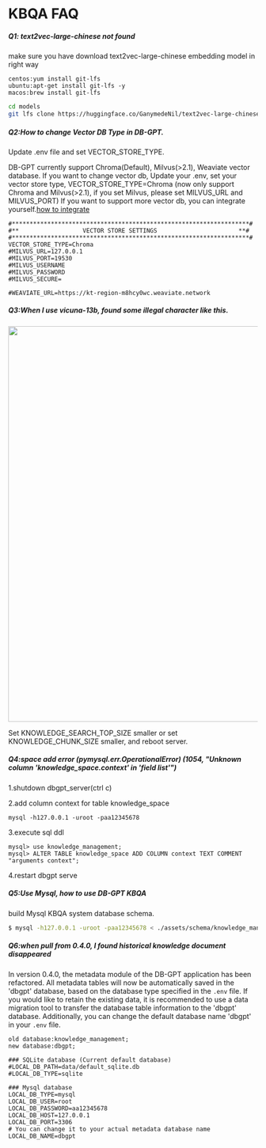 KBQA FAQ
==================================

##### Q1: text2vec-large-chinese not found

make sure you have download text2vec-large-chinese embedding model in right way

```tip
centos:yum install git-lfs
ubuntu:apt-get install git-lfs -y
macos:brew install git-lfs
```
```bash
cd models
git lfs clone https://huggingface.co/GanymedeNil/text2vec-large-chinese
```

##### Q2:How to change Vector DB Type in DB-GPT.

Update .env file and set VECTOR_STORE_TYPE.

DB-GPT currently support Chroma(Default), Milvus(>2.1), Weaviate vector database.
If you want to change vector db, Update your .env, set your vector store type, VECTOR_STORE_TYPE=Chroma (now only support Chroma and Milvus(>2.1), if you set Milvus, please set MILVUS_URL and MILVUS_PORT)
If you want to support more vector db, you can integrate yourself.[how to integrate](https://db-gpt.readthedocs.io/en/latest/modules/vector.html)
```commandline
#*******************************************************************#
#**                  VECTOR STORE SETTINGS                       **#
#*******************************************************************#
VECTOR_STORE_TYPE=Chroma
#MILVUS_URL=127.0.0.1
#MILVUS_PORT=19530
#MILVUS_USERNAME
#MILVUS_PASSWORD
#MILVUS_SECURE=

#WEAVIATE_URL=https://kt-region-m8hcy0wc.weaviate.network
```
##### Q3:When I use vicuna-13b, found some illegal character like this.
<p align="left">
  <img src="https://github.com/eosphoros-ai/DB-GPT/assets/13723926/088d1967-88e3-4f72-9ad7-6c4307baa2f8" width="800px" />
</p>

Set KNOWLEDGE_SEARCH_TOP_SIZE smaller or set KNOWLEDGE_CHUNK_SIZE smaller, and reboot server.

##### Q4:space add error (pymysql.err.OperationalError) (1054, "Unknown column 'knowledge_space.context' in 'field list'")

1.shutdown dbgpt_server(ctrl c)

2.add column context for table knowledge_space

```commandline
mysql -h127.0.0.1 -uroot -paa12345678
```

3.execute sql ddl

```commandline
mysql> use knowledge_management;
mysql> ALTER TABLE knowledge_space ADD COLUMN context TEXT COMMENT "arguments context";
```

4.restart dbgpt serve

##### Q5:Use Mysql, how to use DB-GPT KBQA

build Mysql KBQA system database schema.

```bash
$ mysql -h127.0.0.1 -uroot -paa12345678 < ./assets/schema/knowledge_management.sql
```


##### Q6:when pull from 0.4.0, I found historical knowledge document disappeared

In version 0.4.0, the metadata module of the DB-GPT application has been refactored. All metadata tables will now be automatically saved in the 'dbgpt' database, based on the database type specified in the `.env` file. If you would like to retain the existing data, it is recommended to use a data migration tool to transfer the database table information to the 'dbgpt' database. Additionally, you can change the default database name 'dbgpt' in your `.env` file.

```{tip}
old database:knowledge_management;
new database:dbgpt;
```
```commandline
### SQLite database (Current default database)
#LOCAL_DB_PATH=data/default_sqlite.db
#LOCAL_DB_TYPE=sqlite

### Mysql database
LOCAL_DB_TYPE=mysql
LOCAL_DB_USER=root
LOCAL_DB_PASSWORD=aa12345678
LOCAL_DB_HOST=127.0.0.1
LOCAL_DB_PORT=3306
# You can change it to your actual metadata database name
LOCAL_DB_NAME=dbgpt
```

